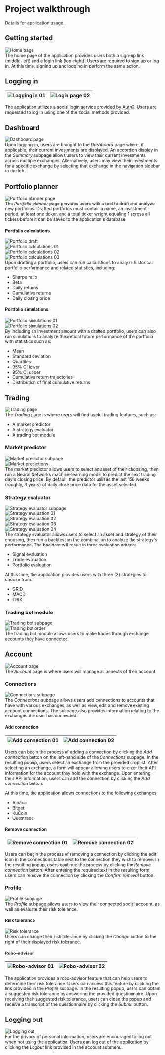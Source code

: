 # Project walkthrough
Details for application usage.

## Getting started
![Home page](miscellaneous/idv2_home_page.png)   
The home page of the application provides users both a sign-up link (middle-left) and a login link (top-right). Users are required to sign up or log in. At this time, signing up and logging in perform the same action.

## Logging in

| ![Logging in 01](miscellaneous/idv2_logging_in_01.png) | ![Login page 02](miscellaneous/idv2_logging_in_02.png) |
| --- | --- |

The application utilizes a social login service provided by [Auth0](https://auth0.com/). Users are requested to log in using one of the social methods provided.

## Dashboard
![Dashboard page](miscellaneous/idv2_dashboard_page.png)  
Upon logging-in, users are brought to the *Dashboard* page where, if applicable, their current investments are displayed. An accordion display in the *Summary* subpage allows users to view their current investments across multiple exchanges. Alternatively, users may view their investments for a specific exchange by selecting that exchange in the navigation sidebar to the left.

## Portfolio planner
![Portfolio planner page](miscellaneous/idv2_portfolio_planner_page.png)  
The *Portfolio planner* page provides users with a tool to draft and analyze new portfolios. Drafted portfolios must contain a name, an investment period, at least one ticker, and a total ticker weight equaling 1 across all tickers before it can be saved to the application's database.

#### Portfolio calculations
![Portfolio draft](miscellaneous/idv2_portfolio_draft.png)  
![Portfolio calculations 01](miscellaneous/idv2_portfolio_calculations_01.png)  
![Portfolio calculations 02](miscellaneous/idv2_portfolio_calculations_02.png)  
![Portfolio calculations 03](miscellaneous/idv2_portfolio_calculations_03.png)  
Upon drafting a portfolio, users can run calculations to analyze historical portfolio performance and related statistics, including:
- Sharpe ratio
- Beta
- Daily returns
- Cumulative returns
- Daily closing price

#### Portfolio simulations
![Portfolio simulations 01](miscellaneous/idv2_portfolio_simulations_01.png)  
![Portfolio simulations 02](miscellaneous/idv2_portfolio_simulations_02.png)  
By including an investment amount with a drafted portfolio, users can also run simulations to analyze theoretical future performance of the portfolio with statistics such as:
- Mean
- Standard deviation
- Quartiles
- 95% CI lower
- 95% CI upper
- Cumulative return trajectories
- Distribution of final cumulative returns

## Trading
![Trading page](miscellaneous/idv2_trading_page.png)  
The *Trading* page is where users will find useful trading features, such as:
- A market predictor
- A strategy evaluator
- A trading bot module

### Market predictor
![Market predictor subpage](miscellaneous/idv2_market_predictor_subpage.png)  
![Market predictions](miscellaneous/idv2_market_predictions.png)  
The market predictor allows users to select an asset of their choosing, then run a Neural Networks machine-learning model to predict the next trading day's closing price. By default, the predictor utilizes the last 156 weeks (roughly, 3 years) of daily close price data for the asset selected.

### Strategy evaluator
![Strategy evaluator subpage](miscellaneous/idv2_strategy_evaluator_subpage.png)  
![Strategy evaluation 01](miscellaneous/idv2_strategy_evaluation_01.png)  
![Strategy evaluation 02](miscellaneous/idv2_strategy_evaluation_02.png)  
![Strategy evaluation 03](miscellaneous/idv2_strategy_evaluation_03.png)  
![Strategy evaluation 04](miscellaneous/idv2_strategy_evaluation_04.png)  
The strategy evaluator allows users to select an asset and strategy of their choosing, then run a backtest on the combination to analyze the strategy's performance. The backtest will result in three evaluation criteria:
- Signal evaluation
- Trade evaluation
- Portfolio evaluation

At this time, the application provides users with three (3) strategies to choose from:
- GRID
- MACD
- TRIX

### Trading bot module
![Trading bot subpage](miscellaneous/idv2_trading_bot_subpage.png)  
![Trading bot order](miscellaneous/idv2_trading_bot_order.png)  
The trading bot module allows users to make trades through exchange accounts they have connected.

## Account
![Account page](miscellaneous/idv2_account_page.png)  
The *Account* page is where users will manage all aspects of their account.

### Connections
![Connections subpage](miscellaneous/idv2_connections_subpage.png)  
The *Connections* subpage allows users add connections to accounts that have with various exchanges, as well as view, edit and remove existing account connections. The subpage also provides information relating to the exchanges the user has connected.

#### Add connection

| ![Add connection 01](miscellaneous/idv2_add_connection_01.png) | ![Add connection 02](miscellaneous/idv2_add_connection_02.png) |
| --- | --- |

Users can begin the process of adding a connection by clicking the *Add connection* button on the left-hand side of the *Connections* subpage. In the resulting popup, users select an exchange from the provided droplist. After selecting an exchange, a form will appear allowing users to enter their API information for the account they hold with the exchange. Upon entering their API information, users can add the connection by clicking the *Add connection* button.

At this time, the application allows connections to the following exchanges:
- Alpaca
- Bitget
- KuCoin
- Questrade

#### Remove connection

| ![Remove connection 01](miscellaneous/idv2_remove_connection_01.png) | ![Remove connection 02](miscellaneous/idv2_remove_connection_02.png) |
| --- | --- |

Users can begin the process of removing a connection by clicking the edit icon in the connections table next to the connection they wish to remove. In the resulting popup, users continue the process by clicking the *Remove connection* button. After entering the required text in the resulting form, users can remove the connection by clicking the *Confirm removal* button.

### Profile
![Profile subpage](miscellaneous/idv2_profile_subpage.png)  
The *Profile* subpage allows users to view their connected social account, as well as evaluate their risk tolerance.

#### Risk tolerance
![Risk tolerance](miscellaneous/idv2_risk_tolerance.png)  
Users can change their risk tolerance by clicking the *Change* button to the right of their displayed risk tolerance.

#### Robo-advisor

| ![Robo-advisor 01](miscellaneous/idv2_robo-advisor_01.png) | ![Robo-advisor 02](miscellaneous/idv2_robo-advisor_02.png) |
| --- | --- |

The application provides a robo-advisor feature that can help users to determine their risk tolerance. Users can access this feature by clicking the link provided in the *Profile* subpage. In the resulting popup, users can obtain a suggested risk tolerance by answering the provided questionnaire. Upon receiving their suggested risk tolerance, users can close the popup and receive a transcript of the questionnaire by clicking the *Submit* button.

## Logging out
![Logging out](miscellaneous/idv2_logging_out.png)  
For the privacy of personal information, users are encouraged to log out when not using the application. Users can log out of the application by clicking the *Logout* link provided in the account submenu.